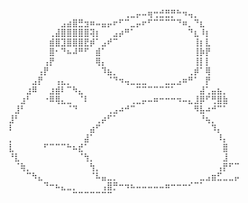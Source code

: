 ⠀⠀⠀⠀⠀⠀⠀⠀⠀⠀⠀⠀⠀⠀⠀⠀⠀⠀⠀⠀⢀⣀⡤⠤⢶⢒⣚⣛⡛⠓⠲⢤⡀⠀⠀⠀⠀⠀⠀⠀
⠀⠀⠀⠀⠀⠀⠀⠀⠀⣠⣴⣿⣛⣲⠶⠤⣤⡤⠖⠋⠉⣀⡤⠖⠋⠉⠉⠉⠉⠙⠶⡀⠙⣆⠀⠀⠀⠀⠀⠀
⠀⠀⠀⠀⠀⠀⠀⢀⣼⣿⣿⣿⣿⣿⢽⡆⠀⠀⣠⡴⠛⠁⠀⠀⠀⠀⠀⠀⠀⠀⠀⠙⣆⠸⡆⠀⠀⠀⠀⠀
⠀⠀⠀⠀⠀⠀⠀⣾⣿⣹⣿⣿⣿⣟⡾⠁⣠⠞⠉⠀⠀⠀⠀⠀⠀⠀⠀⠀⠀⠀⠀⠀⢸⡆⣇⠀⠀⠀⠀⠀
⠀⠀⠀⠀⠀⠀⠀⣿⠂⠙⠦⠼⠛⠋⠀⣾⠁⠀⠀⠀⠀⠀⠀⠀⠀⠀⠀⠀⠀⠀⠀⠀⢸⡷⡟⠀⠀⠀⠀⠀
⠀⠀⠀⠀⠀⠀⢠⡟⠀⠀⠀⠀⠀⠀⠀⢿⡄⠀⠀⠀⠀⠀⠀⠀⠀⠀⠀⠀⠀⠀⠀⠀⢸⡇⡇⠀⠀⠀⠀⠀
⠀⠀⠀⠀⠀⢠⡟⠀⠀⠀⠀⠀⠀⠀⠀⠀⠹⣦⡀⠀⠀⠀⠀⠀⠀⠀⠀⠀⠀⠀⠀⢀⡾⠁⢿⠀⠀⠀⠀⠀
⠀⠀⠀⠀⣠⡟⠀⠀⢠⣄⡀⠀⠀⠀⠀⠀⠀⠈⠙⠲⢤⣀⣀⣀⠀⠀⠀⣀⣀⣠⠶⠛⠁⠀⡟⠀⠀⠀⠀⠀
⠀⠀⠀⣰⠿⠀⠀⣰⣾⠇⠉⠳⣄⠀⠀⠀⠀⠀⠀⠀⠀⠀⠉⠉⠉⠉⠉⠉⠁⠀⠀⠀⠀⣼⢁⣤⣦⡀⠀⠀
⠀⠀⣰⠃⠀⠀⠐⠿⢿⣄⣀⠀⠈⠇⠀⠀⠀⠀⠀⠀⠀⢀⣀⡤⠤⠶⠒⠒⠒⠲⠤⣄⣸⡿⠋⢛⣿⣷⠀⠀
⠀⣸⠃⠀⠀⠀⠀⠀⠀⠀⠈⠙⠀⠀⠀⠀⠀⢀⣠⠴⠚⠉⠀⠀⠀⠀⠀⠀⠀⠀⠀⠀⠻⣧⠴⠚⠉⠁⠀⠀
⣸⠃⠀⠀⠀⠀⠀⠀⠀⠀⠀⠀⠀⠀⠀⢀⡴⠋⠁⠀⠀⠀⠀⠀⠀⠀⠀⠀⠀⠀⠀⠀⠀⠘⢦⡀⠀⠀⠀⠀
⠇⠀⠀⠀⠀⠀⠀⠀⠀⠀⠀⠀⠀⠀⣴⠋⠀⠀⠀⠀⠀⠀⠀⠀⠀⠀⠀⠀⠀⠀⠀⠀⠀⠀⠀⠹⡄⠀⠀⠀
⡀⠀⠀⠀⠀⠀⠀⠀⠀⠀⠀⠀⠀⣼⠁⠀⠀⠀⠀⠀⠀⠀⠀⠀⠀⠀⠀⠀⠀⠀⠀⠀⠀⠀⠀⠀⠸⡄⠀⠀
⣇⠀⠀⠀⠀⠀⠋⠉⠉⠉⠓⠦⣞⠁⠀⠀⠀⠀⠀⠀⠀⠀⠀⠀⠀⠀⠀⠀⠀⠀⠀⠀⠀⠀⠀⠀⠀⣿⠀⠀
⠘⣇⠀⠀⠀⠀⠀⠀⠀⠀⠀⠀⠈⢳⡀⠀⠀⠀⠀⠀⠀⠀⠀⠀⠀⠀⠀⠀⠀⠀⠀⠀⠀⠀⠀⠀⠀⣸⠀⠀
⠀⠈⢷⡀⠀⠀⠀⠀⠀⠀⠀⠀⠀⠀⢳⡀⠀⠀⠀⠀⠀⠀⠀⠀⠀⠀⠀⠀⠀⠀⠀⠀⠀⠀⠀⠀⢠⡟⠋⠉
⠀⠀⠀⠉⠳⣄⠀⠀⠀⠀⠀⠀⠀⠀⠈⠧⣤⣀⡀⠀⠀⠀⠀⠀⠀⠀⠀⠀⠀⠀⠀⠀⠀⣀⣠⣶⣋⣀⣀⡤
⠀⠀⠀⠀⠀⠀⠙⠒⠦⣄⣀⡀⠀⠀⠀⠀⢠⣿⡛⠒⠲⠦⠤⠤⠤⠤⠤⠶⠒⠒⠒⠊⠉⠁⠀⠀⠀⠀⠀⠀
⠀⠀⠀⠀⠀⠀⠀⠀⠀⠀⠀⠉⠉⠉⠉⠉⠉⠉⠀⠀⠀⠀⠀⠀⠀⠀
